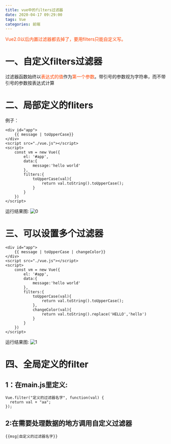 ```yaml
---
title: vue中的filters过滤器
date: 2020-04-17 09:29:00
tags: Vue
categories: 前端
---
```

<font color="#f40"></font>
<font color="#f40">Vue2.0以后内置过滤器都去掉了，要用filters只能自定义写。</font>

# 一、自定义filters过滤器
过滤器函数始终以<font color="#f40">表达式的值</font>作为<font color="#f40">第一个参数</font>。带引号的参数视为字符串，而不带引号的参数按表达式计算 
<!-- more -->
# 二、局部定义的fliters
例子：
```
<div id="app">
    {{ message | toUpperCase}}
</div>
<script src="./vue.js"></script>
<script>
    const vm = new Vue({
        el: '#app',
        data:{
            message:'hello world'
        },
        filters:{
            toUpperCase(val){
                return val.toString().toUpperCase();
            }
        }
    })
</script>
```
运行结果图:
![0](0.png)


# 三、可以设置多个过滤器
```
<div id="app">
    {{ message | toUpperCase | changeColor}}
</div>
<script src="./vue.js"></script>
<script>
    const vm = new Vue({
        el: '#app',
        data:{
            message:'hello world'
        },
        filters:{
            toUpperCase(val){
                return val.toString().toUpperCase();
            },
            changeColor(val){
                return val.toString().replace('HELLO','hello')
            }
        }
    })
</script>
```
运行结果图:
![1](1.png)

# 四、全局定义的filter

## 1：在main.js里定义:
```
Vue.filter("定义的过滤器名字", function(val) {
  return val + "aa";
});
```

## 2:在需要处理数据的地方调用自定义过滤器
```
{{msg|自定义的过滤器名字}}
```
